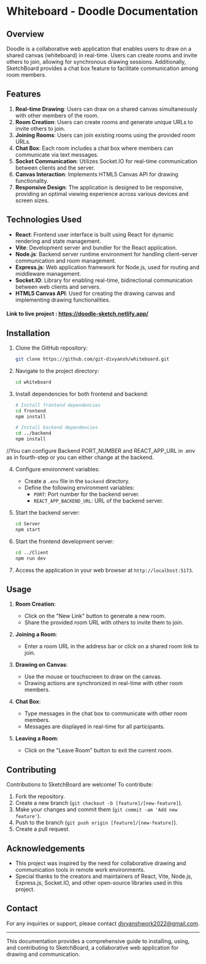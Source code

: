 # Whiteboard - Doodle Documentation

## Overview

Doodle is a collaborative web application that enables users to draw on a shared canvas (whiteboard) in real-time. Users can create rooms and invite others to join, allowing for synchronous drawing sessions. Additionally, SketchBoard provides a chat box feature to facilitate communication among room members.

## Features

1. **Real-time Drawing**: Users can draw on a shared canvas simultaneously with other members of the room.
2. **Room Creation**: Users can create rooms and generate unique URLs to invite others to join.
3. **Joining Rooms**: Users can join existing rooms using the provided room URLs.
4. **Chat Box**: Each room includes a chat box where members can communicate via text messages.
5. **Socket Communication**: Utilizes Socket.IO for real-time communication between clients and the server.
6. **Canvas Interaction**: Implements HTML5 Canvas API for drawing functionality.
7. **Responsive Design**: The application is designed to be responsive, providing an optimal viewing experience across various devices and screen sizes.

## Technologies Used

- **React**: Frontend user interface is built using React for dynamic rendering and state management.
- **Vite**: Development server and bundler for the React application.
- **Node.js**: Backend server runtime environment for handling client-server communication and room management.
- **Express.js**: Web application framework for Node.js, used for routing and middleware management.
- **Socket.IO**: Library for enabling real-time, bidirectional communication between web clients and servers.
- **HTML5 Canvas API**: Used for creating the drawing canvas and implementing drawing functionalities.

#### Link to live project : https://doodle-sketch.netlify.app/



## Installation

1. Clone the GitHub repository:

    ```bash
    git clone https://github.com/git-divyansh/whiteboard.git
    ```

2. Navigate to the project directory:

    ```bash
    cd whiteboard
    ```

3. Install dependencies for both frontend and backend:

    ```bash
    # Install frontend dependencies
    cd frontend
    npm install

    # Install backend dependencies
    cd ../backend
    npm install
    ```

//You can configure Backend PORT_NUMBER and REACT_APP_URL in .env as in fourth-step or you can either change at the backend. 

4. Configure environment variables:

    - Create a `.env` file in the `backend` directory.
    - Define the following environment variables:
        - `PORT`: Port number for the backend server.
        - `REACT_APP_BACKEND_URL`: URL of the backend server.

5. Start the backend server:

    ```bash
    cd Server
    npm start
    ```

6. Start the frontend development server:

    ```bash
    cd ../Client
    npm run dev
    ```

7. Access the application in your web browser at `http://localhost:5173`.

## Usage

1. **Room Creation**: 
   - Click on the "New Link" button to generate a new room.
   - Share the provided room URL with others to invite them to join.

2. **Joining a Room**:
   - Enter a room URL in the address bar or click on a shared room link to join.

3. **Drawing on Canvas**:
   - Use the mouse or touchscreen to draw on the canvas.
   - Drawing actions are synchronized in real-time with other room members.

4. **Chat Box**:
   - Type messages in the chat box to communicate with other room members.
   - Messages are displayed in real-time for all participants.

5. **Leaving a Room**:
   - Click on the "Leave Room" button to exit the current room.

## Contributing

Contributions to SketchBoard are welcome! To contribute:

1. Fork the repository.
2. Create a new branch (`git checkout -b [feature]/[new-feature]`).
3. Make your changes and commit them (`git commit -am 'Add new feature'`).
4. Push to the branch (`git push origin [feature]/[new-feature]`).
5. Create a pull request.

## Acknowledgements

- This project was inspired by the need for collaborative drawing and communication tools in remote work environments.
- Special thanks to the creators and maintainers of React, Vite, Node.js, Express.js, Socket.IO, and other open-source libraries used in this project.

## Contact

For any inquiries or support, please contact [divyanshwork2022@gmail.com](mailto:divyanshwork2022@gmail.com).

---

This documentation provides a comprehensive guide to installing, using, and contributing to SketchBoard, a collaborative web application for drawing and communication.